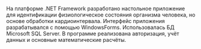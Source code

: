 На платформе .NET Framework разработано настольное приложение для идентификации физиологическое состояния организма человека, но основе обработки кардиоинтервала. Интерфейс приложения разрабатывался с помощью WindowsForms. Использовалась БД Microsoft SQL Server. В программе реализована авторизация, учёт данных и основные математические расчёты.
